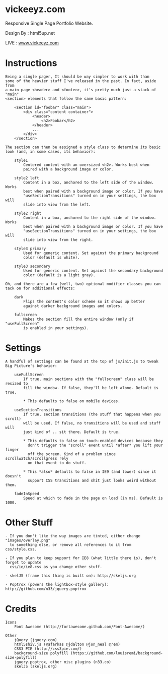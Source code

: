 vickeeyz.com
============

Responsive Single Page Portfolio Website.

Design By : html5up.net

LIVE : www.vickeeyz.com

Instructions
============

	Being a single pager, It should be way simpler to work with than
	some of the heavier stuff I've released in the past. In fact, aside from
	a main page <header> and <footer>, it's pretty much just a stack of "main"
	<section> elements that follow the same basic pattern:

		<section id="foobar" class="main">
			<div class="content container">
				<header>
					<h2>Foobar</h2>
				</header>
				...
			</div>
		</section>

	The section can then be assigned a style class to determine its basic
	look (and, in some cases, its behavior):
	
		style1
			Centered content with an oversized <h2>. Works best when
			paired with a background image or color.
			
		style2 left
			Content in a box, anchored to the left side of the window. Works
			best when paired with a background image or color. If you have
			"useSectionTransitions" turned on in your settings, the box will
			slide into view from the left.
						
		style2 right
			Content in a box, anchored to the right side of the window. Works
			best when paired with a background image or color. If you have
			"useSectionTransitions" turned on in your settings, the box will
			slide into view from the right.
	
		style3 primary
			Used for generic content. Set against the primary background
			color (default is white).
			
		style3 secondary
			Used for generic content. Set against the secondary background
			color (default is a light gray).
		
	Oh, and there are a few (well, two) optional modifier classes you can
	tack on for additional effects:
	
		dark
			Flips the content's color scheme so it shows up better
			against darker background images and colors.
			
		fullscreen
			Makes the section fill the entire window (only if "useFullScreen"
			is enabled in your settings).



Settings
=========

	A handful of settings can be found at the top of js/init.js to tweak
	Big Picture's behavior:

		useFullScreen
			If true, main sections with the "fullscreen" class will be resized to
			fill the window. If false, they'll be left alone. Default is true.
			
			* This defaults to false on mobile devices.

		useSectionTransitions
			If true, section transitions (the stuff that happens when you scroll)
			will be used. If false, no transitions will be used and stuff will
			just kind of .. sit there. Default is true.

			* This defaults to false on touch-enabled devices because they
			  don't trigger the "scroll" event until *after* you lift your finger
			  off the screen. Kind of a problem since scrollwatch/scrollgress rely
			  on that event to do stuff.
			  
			* This *also* defaults to false in IE9 (and lower) since it doesn't
			  support CSS transitions and shit just looks weird without them.

		fadeInSpeed
			Speed at which to fade in the page on load (in ms). Default is 1000.



Other Stuff
===========

	- If you don't like the way images are tinted, either change "images/overlay.png"
	  to something else, or remove all references to it from css/style.css.

	- If you plan to keep support for IE8 (what little there is), don't forget to update
	  css/ie/ie8.css as you change other stuff.
	  
	- skelJS (frame this thing is built on): http://skeljs.org
	
	- Poptrox (powers the lightbox-style gallery): http://github.com/n33/jquery.poptrox



Credits
=======

	Icons
		Font Awesome (http://fortawesome.github.com/Font-Awesome/)

	Other
		jQuery (jquery.com)
		html5shiv.js (@afarkas @jdalton @jon_neal @rem)
		CSS3 PIE (http://css3pie.com/)
		background-size polyfill (https://github.com/louisremi/background-size-polyfill)
		jquery.poptrox, other misc plugins (n33.co)
		skelJS (skeljs.org)
